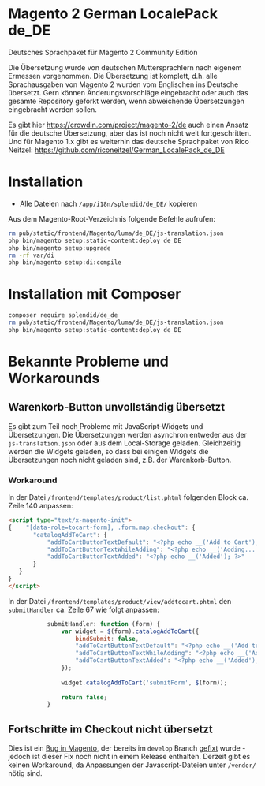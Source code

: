 # Magento 2 German LocalePack de_DE

Deutsches Sprachpaket für Magento 2 Community Edition

Die Übersetzung wurde von deutschen Muttersprachlern nach eigenem Ermessen vorgenommen. Die Übersetzung ist komplett, d.h. alle Sprachausgaben von Magento 2 wurden vom Englischen ins Deutsche übersetzt. Gern können Änderungsvorschläge eingebracht oder auch das gesamte Repository geforkt werden, wenn abweichende Übersetzungen eingebracht werden sollen.

Es gibt hier https://crowdin.com/project/magento-2/de auch einen Ansatz für die deutsche Übersetzung, aber das ist noch nicht weit fortgeschritten. 
Und für Magento 1.x gibt es weiterhin das deutsche Sprachpaket von Rico Neitzel: https://github.com/riconeitzel/German_LocalePack_de_DE

# Installation
 - Alle Dateien nach `/app/i18n/splendid/de_DE/` kopieren

Aus dem Magento-Root-Verzeichnis folgende Befehle aufrufen:
```bash
rm pub/static/frontend/Magento/luma/de_DE/js-translation.json
php bin/magento setup:static-content:deploy de_DE
php bin/magento setup:upgrade
rm -rf var/di
php bin/magento setup:di:compile
```

# Installation mit Composer
```bash
composer require splendid/de_de
rm pub/static/frontend/Magento/luma/de_DE/js-translation.json
php bin/magento setup:static-content:deploy de_DE
```

# Bekannte Probleme und Workarounds

## Warenkorb-Button unvollständig übersetzt

Es gibt zum Teil noch Probleme mit JavaScript-Widgets und Übersetzungen. Die Übersetzungen werden asynchron entweder aus der `js-translation.json` oder aus dem Local-Storage geladen. Gleichzeitig werden die Widgets geladen, so dass bei einigen Widgets die Übersetzungen noch nicht geladen sind, z.B. der Warenkorb-Button.

### Workaround

In der Datei `/frontend/templates/product/list.phtml` folgenden Block ca. Zeile 140 anpassen:
```html
<script type="text/x-magento-init">
{    "[data-role=tocart-form], .form.map.checkout": {
       "catalogAddToCart": {
           "addToCartButtonTextDefault": "<?php echo __('Add to Cart'); ?>",
           "addToCartButtonTextWhileAdding": "<?php echo __('Adding...'); ?>",
           "addToCartButtonTextAdded": "<?php echo __('Added'); ?>"
       }
   }
}
</script>
```

In der Datei `/frontend/templates/product/view/addtocart.phtml` den `submitHandler` ca. Zeile 67 wie folgt anpassen:
```javascript
           submitHandler: function (form) {
               var widget = $(form).catalogAddToCart({
                   bindSubmit: false,
                   "addToCartButtonTextDefault": "<?php echo __('Add to Cart'); ?>",
                   "addToCartButtonTextWhileAdding": "<?php echo __('Adding...'); ?>",
                   "addToCartButtonTextAdded": "<?php echo __('Added'); ?>"
               });
               
               widget.catalogAddToCart('submitForm', $(form));
               
               return false;
           }
```

## Fortschritte im Checkout nicht übersetzt

Dies ist ein [Bug in Magento](https://github.com/magento/magento2/issues/2652), der bereits im `develop` Branch [gefixt](https://github.com/magento/magento2/commit/9a49f89fe833ff514c1d9edd30862364c3573e33) wurde - jedoch ist dieser Fix noch nicht in einem Release enthalten. Derzeit gibt es keinen Workaround, da Anpassungen der Javascript-Dateien unter `/vendor/` nötig sind.
